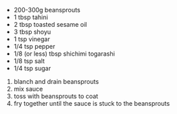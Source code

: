 
* 200-300g beansprouts
* 1 tbsp tahini
* 2 tbsp toasted sesame oil
* 3 tbsp shoyu
* 1 tsp vinegar
* 1/4 tsp pepper
* 1/8 (or less) tbsp shichimi togarashi
* 1/8 tsp salt
* 1/4 tsp sugar

1. blanch and drain beansprouts
2. mix sauce
3. toss with beansprouts to coat
4. fry together until the sauce is stuck to the beansprouts
